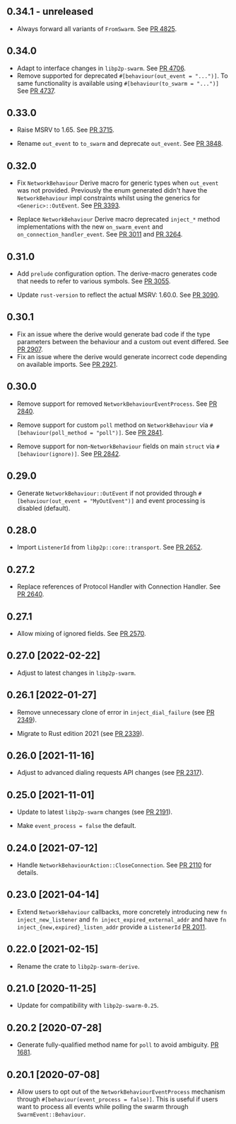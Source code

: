 ## 0.34.1 - unreleased

- Always forward all variants of `FromSwarm`.
  See [PR 4825](https://github.com/libp2p/rust-libp2p/pull/4825).

## 0.34.0

- Adapt to interface changes in `libp2p-swarm`.
  See [PR 4706](https://github.com/libp2p/rust-libp2p/pull/4076).
- Remove supported for deprecated `#[behaviour(out_event = "...")]`.
  To same functionality is available using `#[behaviour(to_swarm = "...")]`
  See [PR 4737](https://github.com/libp2p/rust-libp2p/pull/4737).

## 0.33.0

- Raise MSRV to 1.65.
  See [PR 3715].

- Rename `out_event` to `to_swarm` and deprecate `out_event`. See [PR 3848].

[PR 3715]: https://github.com/libp2p/rust-libp2p/pull/3715
[PR 3848]: https://github.com/libp2p/rust-libp2p/pull/3848

## 0.32.0

- Fix `NetworkBehaviour` Derive macro for generic types when `out_event` was not provided. Previously the enum generated
  didn't have the `NetworkBehaviour` impl constraints whilst using the generics for `<Generic>::OutEvent`.
  See [PR 3393].

- Replace `NetworkBehaviour` Derive macro deprecated `inject_*` method implementations
  with the new `on_swarm_event` and `on_connection_handler_event`.
  See [PR 3011] and [PR 3264].

[PR 3393]: https://github.com/libp2p/rust-libp2p/pull/3393
[PR 3011]: https://github.com/libp2p/rust-libp2p/pull/3011
[PR 3264]: https://github.com/libp2p/rust-libp2p/pull/3264

## 0.31.0

- Add `prelude` configuration option.
  The derive-macro generates code that needs to refer to various symbols. See [PR 3055].

- Update `rust-version` to reflect the actual MSRV: 1.60.0. See [PR 3090].

[PR 3055]: https://github.com/libp2p/rust-libp2p/pull/3055
[PR 3090]: https://github.com/libp2p/rust-libp2p/pull/3090

## 0.30.1

- Fix an issue where the derive would generate bad code if the type parameters between the behaviour and a custom
  out event differed. See [PR 2907].
- Fix an issue where the derive would generate incorrect code depending on available imports. See [PR 2921].

[PR 2907]: https://github.com/libp2p/rust-libp2p/pull/2907
[PR 2921]: https://github.com/libp2p/rust-libp2p/pull/2921

## 0.30.0

- Remove support for removed `NetworkBehaviourEventProcess`. See [PR 2840].

- Remove support for custom `poll` method on `NetworkBehaviour` via `#[behaviour(poll_method =
  "poll")]`. See [PR 2841].

[PR 2840]: https://github.com/libp2p/rust-libp2p/pull/2840
[PR 2841]: https://github.com/libp2p/rust-libp2p/pull/2841

- Remove support for non-`NetworkBehaviour` fields on main `struct` via `#[behaviour(ignore)]`. See
  [PR 2842].

[PR 2842]: https://github.com/libp2p/rust-libp2p/pull/2842

## 0.29.0

- Generate `NetworkBehaviour::OutEvent` if not provided through `#[behaviour(out_event =
  "MyOutEvent")]` and event processing is disabled (default).

## 0.28.0

- Import `ListenerId` from `libp2p::core::transport`. See [PR 2652].

[PR 2652]: https://github.com/libp2p/rust-libp2p/pull/2652

## 0.27.2

- Replace references of Protocol Handler with Connection Handler. See [PR 2640].

[PR 2640]: https://github.com/libp2p/rust-libp2p/pull/2640

## 0.27.1

- Allow mixing of ignored fields. See [PR 2570].

[PR 2570]: https://github.com/libp2p/rust-libp2p/pull/2570

## 0.27.0 [2022-02-22]

- Adjust to latest changes in `libp2p-swarm`.

## 0.26.1 [2022-01-27]

- Remove unnecessary clone of error in `inject_dial_failure` (see [PR 2349]).

- Migrate to Rust edition 2021 (see [PR 2339]).

[PR 2339]: https://github.com/libp2p/rust-libp2p/pull/2339
[PR 2349]: https://github.com/libp2p/rust-libp2p/pull/2349

## 0.26.0 [2021-11-16]

- Adjust to advanced dialing requests API changes (see [PR 2317]).

[PR 2317]: https://github.com/libp2p/rust-libp2p/pull/2317

## 0.25.0 [2021-11-01]

- Update to latest `libp2p-swarm` changes (see [PR 2191]).

- Make `event_process = false` the default.

[PR 2191]: https://github.com/libp2p/rust-libp2p/pull/2191

## 0.24.0 [2021-07-12]

- Handle `NetworkBehaviourAction::CloseConnection`. See [PR 2110] for details.

[PR 2110]: https://github.com/libp2p/rust-libp2p/pull/2110/

## 0.23.0 [2021-04-14]

- Extend `NetworkBehaviour` callbacks, more concretely introducing new `fn
  inject_new_listener` and `fn inject_expired_external_addr` and have `fn
  inject_{new,expired}_listen_addr` provide a `ListenerId` [PR
  2011](https://github.com/libp2p/rust-libp2p/pull/2011).

## 0.22.0 [2021-02-15]

- Rename the crate to `libp2p-swarm-derive`.

## 0.21.0 [2020-11-25]

- Update for compatibility with `libp2p-swarm-0.25`.

## 0.20.2 [2020-07-28]

- Generate fully-qualified method name for `poll` to avoid
ambiguity. [PR 1681](https://github.com/libp2p/rust-libp2p/pull/1681).

## 0.20.1 [2020-07-08]

- Allow users to opt out of the `NetworkBehaviourEventProcess`
mechanism through `#[behaviour(event_process = false)]`. This is
useful if users want to process all events while polling the
swarm through `SwarmEvent::Behaviour`.
